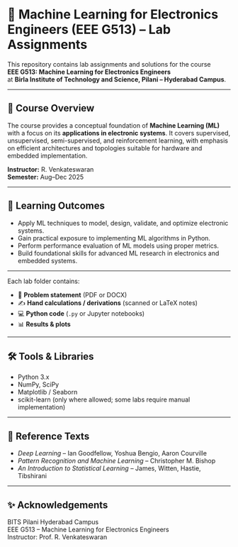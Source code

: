 # 🧠 Machine Learning for Electronics Engineers (EEE G513) – Lab Assignments

This repository contains lab assignments and solutions for the course  
**EEE G513: Machine Learning for Electronics Engineers**  
at **Birla Institute of Technology and Science, Pilani – Hyderabad Campus**.

---

## 📘 Course Overview
The course provides a conceptual foundation of **Machine Learning (ML)** with a focus on its **applications in electronic systems**. It covers supervised, unsupervised, semi-supervised, and reinforcement learning, with emphasis on efficient architectures and topologies suitable for hardware and embedded implementation.

**Instructor:** R. Venkateswaran  
**Semester:** Aug–Dec 2025  

---

## 🎯 Learning Outcomes
- Apply ML techniques to model, design, validate, and optimize electronic systems.  
- Gain practical exposure to implementing ML algorithms in Python.  
- Perform performance evaluation of ML models using proper metrics.  
- Build foundational skills for advanced ML research in electronics and embedded systems.  

---
Each lab folder contains:
- 📄 **Problem statement** (PDF or DOCX)  
- ✍️ **Hand calculations / derivations** (scanned or LaTeX notes)  
- 💻 **Python code** (`.py` or Jupyter notebooks)  
- 📊 **Results & plots**  

---

## 🛠 Tools & Libraries
- Python 3.x  
- NumPy, SciPy  
- Matplotlib / Seaborn  
- scikit-learn (only where allowed; some labs require manual implementation)  

---

## 📖 Reference Texts
- *Deep Learning* – Ian Goodfellow, Yoshua Bengio, Aaron Courville  
- *Pattern Recognition and Machine Learning* – Christopher M. Bishop  
- *An Introduction to Statistical Learning* – James, Witten, Hastie, Tibshirani  

---
## ✨ Acknowledgements
BITS Pilani Hyderabad Campus  
EEE G513 – Machine Learning for Electronics Engineers  
Instructor: Prof. R. Venkateswaran
